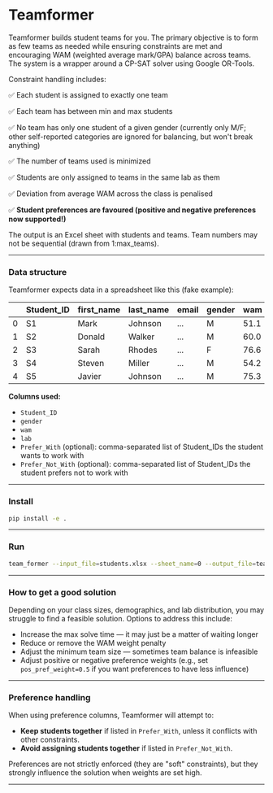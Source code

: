 # Teamformer

Teamformer builds student teams for you. The primary objective is to form as few teams as needed while ensuring constraints are met and encouraging WAM (weighted average mark/GPA) balance across teams. The system is a wrapper around a CP-SAT solver using Google OR-Tools.

Constraint handling includes:

✅ Each student is assigned to exactly one team

✅ Each team has between min and max students

✅ No team has only one student of a given gender (currently only M/F; other self-reported categories are ignored for balancing, but won't break anything)

✅ The number of teams used is minimized

✅ Students are only assigned to teams in the same lab as them

✅ Deviation from average WAM across the class is penalised

✅ **Student preferences are favoured (positive and negative preferences now supported!)**

The output is an Excel sheet with students and teams. Team numbers may not be sequential (drawn from 1\:max\_teams).

---

### Data structure

Teamformer expects data in a spreadsheet like this (fake example):

|   | Student\_ID | first\_name | last\_name | email | gender | wam  | lab | Prefer\_With | Prefer\_Not\_With |
| - | ----------- | ----------- | ---------- | ----- | ------ | ---- | --- | ------------ | ----------------- |
| 0 | S1          | Mark        | Johnson    | ...   | M      | 51.1 | 3   | S2, S3       | S4                |
| 1 | S2          | Donald      | Walker     | ...   | M      | 60.0 | 1   |              |                   |
| 2 | S3          | Sarah       | Rhodes     | ...   | F      | 76.6 | 1   | S1           | S3                |
| 3 | S4          | Steven      | Miller     | ...   | M      | 54.2 | 2   |              |                   |
| 4 | S5          | Javier      | Johnson    | ...   | M      | 75.3 | 4   |              |                   |

**Columns used:**

* `Student_ID`
* `gender`
* `wam`
* `lab`
* `Prefer_With` (optional): comma-separated list of Student\_IDs the student wants to work with
* `Prefer_Not_With` (optional): comma-separated list of Student\_IDs the student prefers not to work with

---

### Install

```bash
pip install -e .
```

---

### Run

```bash
team_former --input_file=students.xlsx --sheet_name=0 --output_file=teams.xlsx --wam_weight=0.05 --pos_pref_weight=0.8 --neg_pref_weight=0.8 --min_team_size=3 --max_team_size=5 --max_solve_time=30
```

---

### How to get a good solution

Depending on your class sizes, demographics, and lab distribution, you may struggle to find a feasible solution. Options to address this include:

* Increase the max solve time — it may just be a matter of waiting longer
* Reduce or remove the WAM weight penalty
* Adjust the minimum team size — sometimes team balance is infeasible
* Adjust positive or negative preference weights (e.g., set `pos_pref_weight=0.5` if you want preferences to have less influence)

---

### Preference handling

When using preference columns, Teamformer will attempt to:

* **Keep students together** if listed in `Prefer_With`, unless it conflicts with other constraints.
* **Avoid assigning students together** if listed in `Prefer_Not_With`.

Preferences are not strictly enforced (they are "soft" constraints), but they strongly influence the solution when weights are set high.

---